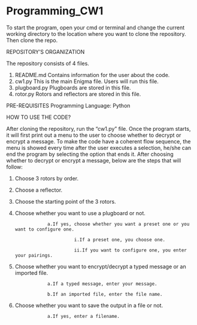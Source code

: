 # Programming_CW1

To start the program, open your cmd or terminal and change the current working directory to the location where you want to clone the repository. Then clone the repo.

REPOSITORY’S ORGANIZATION

The repository consists of 4 files.

1.	README.md
          Contains information for the user about the code.
2.	cw1.py
          This is the main Enigma file. Users will run this file.
3.	plugboard.py
          Plugboards are stored in this file.
5.	rotor.py
          Rotors and reflectors are stored in this file.

PRE-REQUISITES
Programming Language: Python

HOW TO USE THE CODE?

After cloning the repository, run the “cw1.py” file. Once the program starts, it will first print out a menu to the user to choose whether to decrypt or encrypt a message. To make the code have a coherent flow sequence, the menu is showed every time after the user executes a selection, he/she can end the program by selecting the option that ends it. After choosing whether to decrypt or encrypt a message, below are the steps that will follow:
1.	Choose 3 rotors by order.
2.	Choose a reflector.
3.	Choose the starting point of the 3 rotors.
4.	Choose whether you want to use a plugboard or not.

                    a.If yes, choose whether you want a preset one or you want to configure one.
                    
                              i.If a preset one, you choose one.
                              
                              ii.If you want to configure one, you enter your pairings.
5.	Choose whether you want to encrypt/decrypt a typed message or an imported file.

                    a.If a typed message, enter your message.
                    
                    b.If an imported file, enter the file name.
6.	Choose whether you want to save the output in a file or not.

                    a.If yes, enter a filename.

